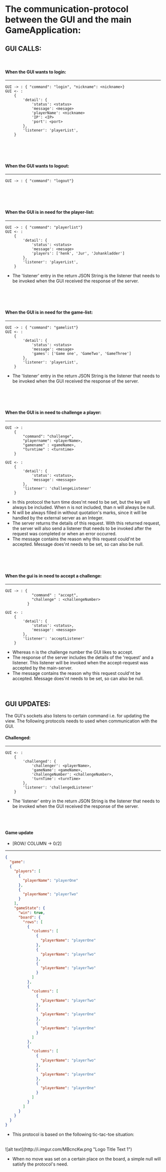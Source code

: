 The communication-protocol between the GUI and the main GameApplication:
=====



GUI CALLS:
---

<br>

#### When the GUI wants to login:

-----
```
GUI -> : { "command": "login", "nickname": <nickname>}
GUI <- :
    {
        'detail': {
            'status': <status>
            'message': <mesage>
            'playerName': <nickname>
            'IP': <IP>
            'port': <port>
        },
        'listener': 'playerList',
    }
```

<br>
<br>
<br>

#### When the GUI wants to logout:

-----
```
GUI -> : { "command": "logout"}
```

<br>
<br>
<br>

#### When the GUI is in need for the player-list:

-----
```
GUI -> : { "command": "playerlist"}
GUI <- :
    {
        'detail': {
            'status': <status>
            'message': <mesage>
            'players': ['henk', 'Jur', 'Johankladder']
        },
        'listener': 'playerList',
    }
```
- The 'listener' entry in the return JSON String is the listener that needs to be invoked when
the GUI received the response of the server.

<br>
<br>
<br>



#### When the GUI is in need for the game-list:

---
```
GUI -> : { "command": "gamelist"}
GUI <- :
    {
        'detail': {
            'status': <status>
            'message': <mesage>
            'games': ['Game one', 'GameTwo', 'GameThree']
        },
        'listener': 'playerList',
    }
```
- The 'listener' entry in the return JSON String is the listener that needs to be invoked when
the GUI received the response of the server.
<br>
<br>
<br>


#### When the GUI is in need to challenge a player:

---
```
GUI -> :
    {
        "command": "challenge",
        "playername": <playerName>,
        "gamename" : <gameName>,
        "turntime" : <turntime>
    }

GUI <- :
    {
        'detail': {
            'status': <status>,
            'message': <message>
        },
        'listener': 'challengeListener'
    }
```
- In this protocol the turn time does'nt need to be set, but the key will always be included.
When n is not included, than n will always be null.
- N will be always filled in without quotation's marks, since it will be handled by the external
server as an Integer.
- The server returns the details of this request. With this returned request,
the server will also send a listener that needs to be invoked after the request was completed or
when an error occurred.
- The message contains the reason why this request could'nt be accepted. Message does'nt needs
to be set, so can also be null.

<br>
<br>
<br>


#### When the gui is in need to accept a challenge:

---

```
GUI -> : {
            "command" : "accept",
            "challenge" : <challengeNumber>
          }

GUI <- :
    {
        'detail': {
            'status': <status>,
            'message': <message>
        },
        'listener': 'acceptListener'
    }
```

- Whereas n is the challenge number the GUI likes to accept.
- The response of the server includes the details of the 'request' and a listener. This
listener will be invoked when the accept-request was accepted by the main-server.
- The message contains the reason why this request could'nt be accepted. Message does'nt needs
to be set, so can also be null.

<br>

GUI UPDATES:
-----

The GUI's sockets also listens to certain command i.e. for updating the view. The
following protocols needs to used when communication with the GUI.

#### Challenged:

---

```
GUI <- :
    {
        'challenged': {
            'challenger': <playerName>,
            'gameName': <gameName>,
            'challengeNumber': <challengeNumber>,
            'turnTime': <turnTime>
        },
        'listener': 'challengedListener'
    }

```

- The 'listener' entry in the return JSON String is the listener that needs to be invoked when
the GUI received the response of the server.


<br>
<br>

#### Game update

- [ROW/ COLUMN  -> 0/2]
---
```json
{
  "game":
  {
    "players": [
      {
        "playerName": "playerOne"
      },
      {
        "playerName": "playerTwo"
      }
    ],
    "gameState": {
      "win": true,
      "board": {
        "rows": [
          {
            "columns": [
              {
                "playerName": "playerOne"
              },
              {
                "playerName": "playerTwo"
              },
              {
                "playerName": "playerTwo"
              }
            ]
          },
          {
            "columns": [
              {
                "playerName": "playerTwo"
              },
              {
                "playerName": "playerOne"
              },
              {
                "playerName": "playerOne"
              }
            ]
          },
          {
            "columns": [
              {
                "playerName": "playerTwo"
              },
              {
                "playerName": "playerOne"
              },
              {
                "playerName": "playerOne"
              }
            ]
          }
        ]
      }
    }
  }
}
```

- This protocol is based on the following tic-tac-toe situation:
<br>
![alt text](http://i.imgur.com/MBcncKw.png "Logo Title Text 1")

- When no move was set on a certain place on the board, a simple null will satisfy
 the protocol's need.
